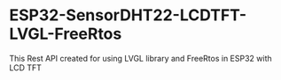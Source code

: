 # ESP32-SensorDHT22-LCDTFT-LVGL-FreeRtos
This Rest API created for using LVGL library and FreeRtos in ESP32 with LCD TFT 
